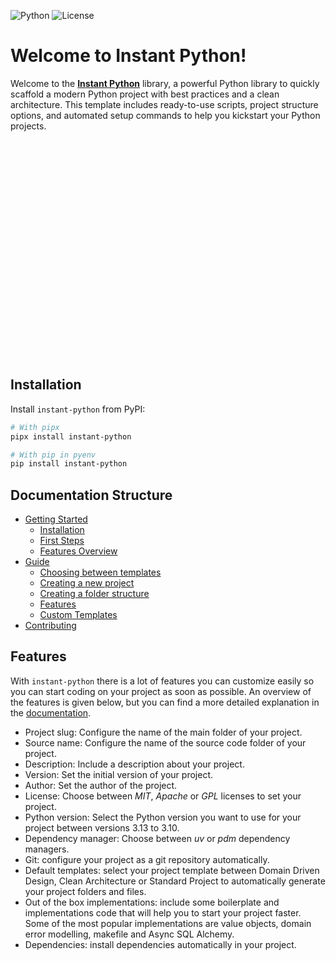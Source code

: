 ![Python](https://img.shields.io/badge/python-3.10%2B-blue?style=for-the-badge&logo=python) ![License](https://img.shields.io/github/license/dimanu-py/instant-python?style=for-the-badge)

# Welcome to Instant Python!

Welcome to the [**Instant Python**](https://github.com/dimanu-py/instant-python-ddd) library, a powerful Python library to quickly
scaffold a modern Python project with best practices and a clean architecture. This template includes ready-to-use scripts, project
structure options, and automated setup commands to help you kickstart your Python projects.

<script src="https://cdn.jsdelivr.net/npm/chart.js"></script>
<style>
  /* give the container a fixed size */
  .chart-container {
    width: 600px;
    height: 350px;
    margin: auto;
  }
  /* make sure the canvas fills that container */
  .chart-container canvas {
    width: 100%  !important;
    height: 100% !important;
  }
</style>

<div class="chart-container">
  <canvas id="downloads-chart"></canvas>
</div><script>
  const raw =  {{ download_data("instant-python") | tojson }};
  // Filter out the 'with_mirrors' series—keep only real-user downloads:
  const daily = raw.filter(d => d.category === 'without_mirrors');
  const labels = daily.map(d => d.date);
  const counts = daily.map(d => d.downloads);

  // Render the chart:
  new Chart(
    document.getElementById('downloads-chart').getContext('2d'),
    {
      type: 'bar',
      data: {
        labels,
        datasets: [{
          label: 'Daily downloads',
          data: counts,
          fill: false
        }]
      },
      options: {
        scales: {
          x: { type: 'category' , ticks: { display: false } },
          y: { beginAtZero: true }
        }
      }
    }
  );
</script>


## Installation

Install `instant-python` from PyPI:

```bash
# With pipx
pipx install instant-python
```

```bash
# With pip in pyenv
pip install instant-python
```

## Documentation Structure

- [Getting Started](./getting-started/index.md)
    - [Installation](./getting-started/installation.md)
    - [First Steps](./getting-started/first-steps.md)
    - [Features Overview](./getting-started/features_overview.md)
- [Guide](./guide/index.md)
    - [Choosing between templates](./guide/when-to-use-commands.md)
    - [Creating a new project](./guide/creating-a-project.md)
    - [Creating a folder structure](./guide/folder-structure.md)
    - [Features](./guide/features.md)
    - [Custom Templates](./guide/custom-templates.md)
- [Contributing](./contributing.md)

## Features

With `instant-python` there is a lot of features you can customize easily so you can start coding on your project
as soon as possible. An overview of the features is given below, but you can find a more detailed explanation in the
[documentation](https://dimanu-py.github.io/instant-python/guide/features/).

- Project slug: Configure the name of the main folder of your project.
- Source name: Configure the name of the source code folder of your project.
- Description: Include a description about your project.
- Version: Set the initial version of your project.
- Author: Set the author of the project.
- License: Choose between _MIT_, _Apache_ or _GPL_ licenses to set your project.
- Python version: Select the Python version you want to use for your project between versions 3.13 to 3.10.
- Dependency manager: Choose between _uv_ or _pdm_ dependency managers.
- Git: configure your project as a git repository automatically.
- Default templates: select your project template between Domain Driven Design, Clean Architecture or Standard Project to
  automatically generate your project folders and files.
- Out of the box implementations: include some boilerplate and implementations code that will help you to start your project faster.
  Some of the most popular implementations are value objects, domain error modelling, makefile and Async SQL Alchemy.
- Dependencies: install dependencies automatically in your project.
